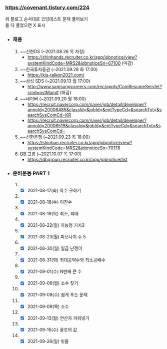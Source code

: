 ### https://covenant.tistory.com/224

위 블로그 순서대로 코딩테스트 문제 풀어보기  
둘 다 풀었으면 X 표시

- ### 채용

  1.  ~~신한DS (~2021.08.26 목 자정)
      - https://shinhands.recruiter.co.kr/app/jobnotice/view?systemKindCode=MRS2&jobnoticeSn=67100 (마감)
  2.  ~~한국투자증권 (~2021.09.28 화 17:00)
      - https://kis-talkon2021.com/
  3.  ~~삼성 SDS (~2021.09.13 월 17:00)
      - http://www.samsungcareers.com/rec/apply/ComResumeServlet?cmd=pstMain# (마감)
  4.  ~~네이버 (~2021.09.20 월 18:00)
      - https://recruit.navercorp.com/naver/job/detail/developer?annoId=20006485&classId=&jobId=&entTypeCd=&searchTxt=&searchSysComCd=KR
      - https://recruit.navercorp.com/naver/job/detail/developer?annoId=20006519&classId=&jobId=&entTypeCd=&searchTxt=&searchSysComCd=
  5.  ~~신한은행 (~2021.09.23 목 18:00)
      - https://shinhan.recruiter.co.kr/app/jobnotice/view?systemKindCode=MRS2&jobnoticeSn=70178
  6.  DB 그룹 (~2021.10.07 목 17:00)
      - https://dbgroup.recruiter.co.kr/app/jobnotice/list

- ### 준비운동 PART 1
  1.  - [x] 2021-08-17(화) 약수 구하기
  2.  - [x] 2021-08-18(수) 이진수
  3.  - [x] 2021-08-19(목) 최소, 최대
  4.  - [x] 2021-08-22(일) 지능형 기차2
  5.  - [x] 2021-08-23(월) 피보나치 수 5
  6.  - [x] 2021-08-30(월) 일곱 난쟁이
  7.  - [x] 2021-08-31(화) 최대공약수와 최소공배수
  8.  - [x] 2021-09-01(수) N번째 큰 수
  9.  - [x] 2021-09-06(월) 소수 찾기
  10. - [x] 2021-09-08(수) 쉽게 푸는 문제
  11. - [x] 2021-09-09(목) 소수
  12. - [x] 2021-09-13(월) 연산자 끼워넣기
  13. - [x] 2021-09-15(수) 괄호의 값
  14. - [x] 2021-09-26(일) 빗물
